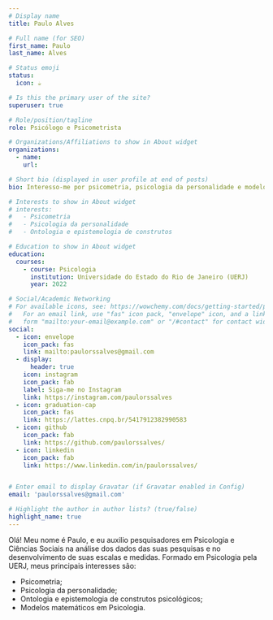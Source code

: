 ```yaml
---
# Display name
title: Paulo Alves

# Full name (for SEO)
first_name: Paulo 
last_name: Alves 

# Status emoji
status:
  icon: ☕️

# Is this the primary user of the site?
superuser: true

# Role/position/tagline
role: Psicólogo e Psicometrista 

# Organizations/Affiliations to show in About widget
organizations:
  - name: 
    url: 

# Short bio (displayed in user profile at end of posts)
bio: Interesso-me por psicometria, psicologia da personalidade e modelos matemáticos em psicologia e ciências sociais. 

# Interests to show in About widget
# interests:
#   - Psicometria
#   - Psicologia da personalidade 
#   - Ontologia e epistemologia de construtos

# Education to show in About widget
education:
  courses:
    - course: Psicologia 
      institution: Universidade do Estado do Rio de Janeiro (UERJ) 
      year: 2022

# Social/Academic Networking
# For available icons, see: https://wowchemy.com/docs/getting-started/page-builder/#icons
#   For an email link, use "fas" icon pack, "envelope" icon, and a link in the
#   form "mailto:your-email@example.com" or "/#contact" for contact widget.
social:
  - icon: envelope
    icon_pack: fas
    link: mailto:paulorssalves@gmail.com
  - display:
      header: true
    icon: instagram
    icon_pack: fab
    label: Siga-me no Instagram 
    link: https://instagram.com/paulorssalves
  - icon: graduation-cap
    icon_pack: fas
    link: https://lattes.cnpq.br/5417912382990583
  - icon: github
    icon_pack: fab
    link: https://github.com/paulorssalves/
  - icon: linkedin
    icon_pack: fab
    link: https://www.linkedin.com/in/paulorssalves/


# Enter email to display Gravatar (if Gravatar enabled in Config)
email: 'paulorssalves@gmail.com'

# Highlight the author in author lists? (true/false)
highlight_name: true
---
```


Olá! Meu nome é Paulo, e eu auxilio pesquisadores em Psicologia e Ciências Sociais na análise dos dados das suas pesquisas e no desenvolvimento de suas escalas e medidas. Formado em Psicologia pela UERJ, meus principais interesses são: 
- Psicometria;
- Psicologia da personalidade;
- Ontologia e epistemologia de construtos psicológicos;
- Modelos matemáticos em Psicologia.
